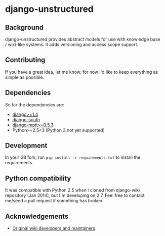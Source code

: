 django-unstructured
================

Background
----------

django-unstructured provides abstract models for use with knowledge base / 
wiki-like systems. It adds versioning and access scope support.

Contributing
------------

If you have a great idea, let me know; for now I'd like to keep everything as
simple as possible.

Dependencies
------------

So far the dependencies are:

 * [django>=1.4](http://www.djangoproject.com)
 * [django-south](http://south.aeracode.org/)
 * [django-mptt>=0.5.3](https://github.com/django-mptt/django-mptt)
 * Python>=2.5<3 (Python 3 not yet supported)

Development
------------

In your Git fork, run `pip install -r requirements.txt` to install the
requirements.

Python compatibility
--------------------

It was compatible with Python 2.5 when I cloned from django-wiki repository
(Jan 2014), but I'm developing on 2.7.
Feel free to contact me/send a pull request if something has broken.

Acknowledgements
----------------

 * [Original wiki developers and maintainers](https://github.com/benjaoming/django-wiki/graphs/contributors)

<!---Illegal PyPi RST data -->
<!---Anything that isn't validly translateable to PyPi RST goes after this line -->


